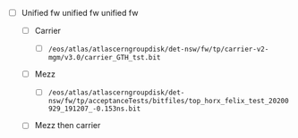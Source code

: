 - [ ] Unified fw unified fw unified fw
  - [ ] Carrier
    - [ ] `/eos/atlas/atlascerngroupdisk/det-nsw/fw/tp/carrier-v2-mgm/v3.0/carrier_GTH_tst.bit`
  - [ ] Mezz
    - [ ] `/eos/atlas/atlascerngroupdisk/det-nsw/fw/tp/acceptanceTests/bitfiles/top_horx_felix_test_20200929_191207_-0.153ns.bit`
  - [ ] Mezz then carrier
  
